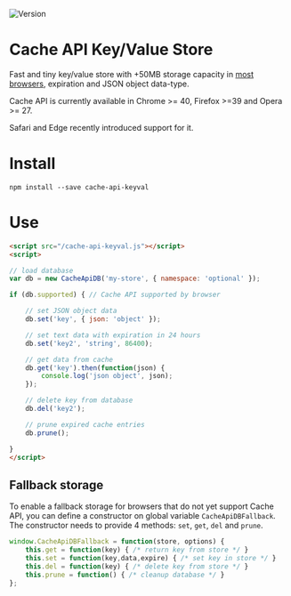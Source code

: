 ![Version](https://img.shields.io/github/release/optimalisatie/cache-api-keyval-store.svg)

# Cache API Key/Value Store

Fast and tiny key/value store with +50MB storage capacity in [most browsers](https://developer.mozilla.org/en-US/docs/Web/API/Cache#Browser_compatibility), expiration and JSON object data-type.

Cache API is currently available in Chrome >= 40, Firefox >=39 and Opera >= 27.

Safari and Edge recently introduced support for it.

# Install

```
npm install --save cache-api-keyval
```

# Use

```html
<script src="/cache-api-keyval.js"></script>
<script>

// load database
var db = new CacheApiDB('my-store', { namespace: 'optional' });

if (db.supported) { // Cache API supported by browser

    // set JSON object data
    db.set('key', { json: 'object' }); 

    // set text data with expiration in 24 hours
    db.set('key2', 'string', 86400); 

    // get data from cache
    db.get('key').then(function(json) {
        console.log('json object', json);
    });

    // delete key from database
    db.del('key2'); 

    // prune expired cache entries
    db.prune();

}
</script>
```

## Fallback storage

To enable a fallback storage for browsers that do not yet support Cache API, you can define a constructor on global variable `CacheApiDBFallback`. The constructor needs to provide 4 methods: `set`, `get`, `del` and `prune`.

```js
window.CacheApiDBFallback = function(store, options) {
    this.get = function(key) { /* return key from store */ }
    this.set = function(key,data,expire) { /* set key in store */ }
    this.del = function(key) { /* delete key from store */ }
    this.prune = function() { /* cleanup database */ }
};
```